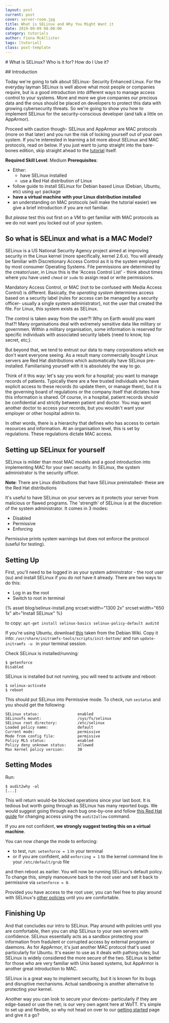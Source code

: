 ```yaml
---
layout: post
current: post
cover: server-room.jpg
title: What is SELinux and Why You Might Want it
date: 2019-09-09 08:00:00
category: tutorials
author: Fiona McAllister
tags: [tutorial]
class: post-template
---
```

# What is SELinux? Who is it for? How do I Use it?

## Introduction

Today we're going to talk about SELinux- Security Enhanced Linux. For the everyday layman SELinux is well above what most people or companies require, but is a good introduction into different ways to manage access control to your systems. More and more we give companies our precious data and the onus should be placed on developers to protect this data with growing cybersecurity threats. So we're going to show you how to implement SELinux for the security-conscious developer (and talk a little on AppArmor).

Proceed with caution though- SELinux and AppArmor are MAC protocols (more on that later) and you run the risk of locking yourself out of your own system. If you're interested in learning a bit more about SELinux and MAC protocols, read on below. If you just want to jump straight into the bare-bones edition, skip straight ahead to the [tutorial](#tutorial) itself.

**Required Skill Level**: Medium
**Prerequisites**: 
 * Either:
    * have SELinux installed
    * use a Red Hat distribution of Linux
 * follow guide to install SELinux for Debian based Linux (Debian, Ubuntu, etc) using `apt` package
 * **have a virtual machine with your Linux distribution installed**
 * an understanding on MAC protocols (will make the tutorial easier) we give a brief introduction if you are not familiar. 
 
But *please* test this out first on a VM to get familiar with MAC protocols as we do not want you locked out of your system.

## So what is SELinux and what is a MAC Model?

SELinux is a US National Security Agency project aimed at improving security in the Linux kernel (more specifically, kernel 2.6.x). You will already be familiar with Discretionary Access Control as it is the system employed by most consumer Operating Systems. File permissions are determined by the creator/user, in Linux this is the 'Access Control List' - think about times where you have used `chmod` or `sudo` to assign read or write permissions.

Mandatory Access Control, or MAC (not to be confused with Media Access Control) is different. Basically, the *operating system* determines access based on a security label (rules for access can be managed by a security officer- usually a single system administrator), not the user that created the file. For Linux, this system exists as SELinux. 

The control is taken away from the user?! Why on Earth would you want that?! Many organisations deal with extremely sensitive data like military or governmen. Within a military organisation, some information is reserved for specific individuals with associated security labels (need to know, top secret, etc;). 

But beyond that, we tend to entrust our data to many corporations which we don't want everyone seeing. As a result many commercially bought Linux servers are Red Hat distributions which automatically have SELinux pre-installed. Familiarising yourself with it is absolutely the way to go.

Think of it this way: let's say you work for a hospital; you want to manage records of patients. Typically there are a few trusted individuals who have explicit access to these records (to update them, or manage them), but it is the governing board of regulations or the company itself that dictates how this information is shared. Of course, in a hospital, patient records should be confidential and strictly between patient and doctor. You may want another doctor to access your records, but you wouldn't want your employer or other hospital admin to.

In other words, there is a hierarchy that defines who has access to certain resources and information. At an organisation level, this is set by regulations. These regulations dictate MAC access.

## <a name = "tutorial"> </a> Setting up SELinux for yourself

SELinux is milder than most MAC models and a good introduction into implementing MAC for your own security. In SELinux, the system administrator is the security officer.

**Note**: There are Linux distributions that have SELinux preinstalled- these are the Red Hat distributions

It's useful to have SELinux on your servers as it protects your server from malicious or flawed programs. The 'strength' of SELinux is at the discretion of the system administrator. It comes in 3 modes:

 * Disabled
 * Permissive
 * Enforcing

Permissive prints system warnings but does not enforce the protocol (useful for testing).

## Setting Up

First, you'll need to be logged in as your system adminstrator - the root user (su) and install SELinux if you do not have it already. There are two ways to do this:

 * Log in as the root 
 * Switch to root in terminal

{% asset blog/selinux-install.png srcset:width="1300 2x" srcset:width="650 1x" alt="Install SELinux" %}

to copy: `apt-get install selinux-basics selinux-policy-default auditd`

If you're using Ubuntu, download [this](https://wiki.debian.org/SELinux/Setup?action=AttachFile&do=view&target=_load_selinux_policy) taken from the Debian Wiki. Copy it into: `/usr/share/initramfs-tools/scripts/init-bottom/` and run `update-initramfs -u ` in your terminal session.

Check SELinux is installed/running:

```
$ getenforce
Disabled
```

SELinux is installed but not running, you will need to activate and reboot:

```
$ selinux-activate
$ reboot
```

This should put SELinux into Permissive mode. To check, run `sestatus` and you should get the following:

```
SELinux status:                 enabled
SELinuxfs mount:                /sys/fs/selinux
SELinux root directory:         /etc/selinux
Loaded policy name:             default
Current mode:                   permissive
Mode from config file:          permissive
Policy MLS status:              enabled
Policy deny_unknown status:     allowed
Max kernel policy version:      30
```

## Setting Modes

Run: 

```
$ audit2why -al
[...]
```
This will return would-be blocked operations since your last boot. It is tedious but worth going through as SELinux has many reported bugs. We would suggest going through each bug one-by-one and follow [this Red Hat guide](https://access.redhat.com/documentation/en-us/red_hat_enterprise_linux/6/html/security-enhanced_linux/sect-security-enhanced_linux-fixing_problems-allowing_access_audit2allow) for changing access using the `audit2allow` command.

If you are not confident, **we strongly suggest testing this on a virtual machine**.

You can now change the mode to enforcing:
 * to test, run: `setenforce = 1` in your terminal
 * or if you are confident, add `enforcing = 1` to the kernel command line in your `/etc/default/grub` file

and then reboot as earlier. You will now be running SELinux's default policy. To change this, simply manoeuvre back to the root user and set it back to permissive via `setenforce = 0`. 

Provided you have access to the root user, you can feel free to play around with SELinux's [other policies](https://docs.fedoraproject.org/en-US/quick-docs/changing-selinux-states-and-modes/) until you are comfortable.

## Finishing Up

And that concludes our intro to SELinux. Play around with policies until you are comfortable, then you can ship SELinux to your own servers with confidence. SELinux essentially acts as a sandbox protecting your information from fradulent or corrupted access by external programs or daemons. As for AppArmor, it's just another MAC protocol that's used particularly for Ubuntu. It's easier to use as it deals with pathing rules; but SELinux is widely considered the more secure of the two. SELinux is better for those who are very familiar with Unix based systems, but AppArmor is another great introduction to MAC. 

SELinux is a great way to implement security, but it is known for its bugs and disruptive mechanisms. Actual sandboxing is another alternative to protecting your kernel.

Another way you can look to secure your devices- particularly if they are edge-based or use the net; is our very own agent here at WoTT. It's simple to set up and flexible, so why not head on over to our [getting started]({{site.url}}/documentation/getting-started) page and give it a go?